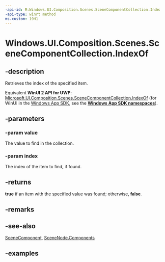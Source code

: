 ```yaml
---
-api-id: M:Windows.UI.Composition.Scenes.SceneComponentCollection.IndexOf(Windows.UI.Composition.Scenes.SceneComponent,System.UInt32@)
-api-type: winrt method
ms.custom: 19H1
---
```


<!-- Method syntax.
public bool SceneComponentCollection.IndexOf(SceneComponent value, UInt32 index)
-->

# Windows.UI.Composition.Scenes.SceneComponentCollection.IndexOf

## -description

Retrieves the index of the specified item.

Equivalent **WinUI 2 API for UWP**: [Microsoft.UI.Composition.Scenes.SceneComponentCollection.IndexOf](/windows/winui/api/microsoft.ui.composition.scenes.scenecomponentcollection.indexof) (for WinUI in the [Windows App SDK](/windows/apps/windows-app-sdk/), see the **[Windows App SDK namespaces](/windows/windows-app-sdk/api/winrt/)**).

## -parameters
### -param value

The value to find in the collection.

### -param index

The index of the item to find, if found.

## -returns

**true** if an item with the specified value was found; otherwise, **false**.

## -remarks

## -see-also

[SceneComponent](scenecomponent.md), [SceneNode.Components](scenenode_components.md)

## -examples


